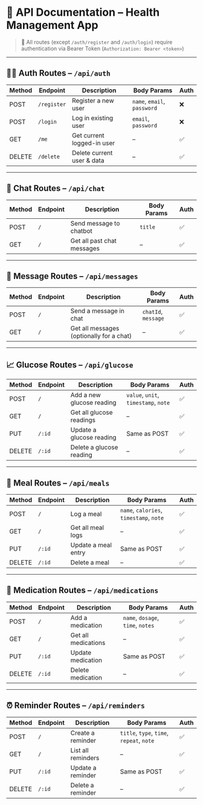 # 📘 API Documentation – Health Management App

> 🔐 All routes (except `/auth/register` and `/auth/login`) require authentication via Bearer Token (`Authorization: Bearer <token>`)

---

## 🧑‍⚕️ Auth Routes – `/api/auth`

| Method | Endpoint    | Description                | Body Params                 | Auth |
| ------ | ----------- | -------------------------- | --------------------------- | ---- |
| POST   | `/register` | Register a new user        | `name`, `email`, `password` | ❌   |
| POST   | `/login`    | Log in existing user       | `email`, `password`         | ❌   |
| GET    | `/me`       | Get current logged-in user | –                           | ✅   |
| DELETE | `/delete`   | Delete current user & data | –                           | ✅   |

---

## 🤖 Chat Routes – `/api/chat`

| Method | Endpoint | Description                | Body Params | Auth |
| ------ | -------- | -------------------------- | ----------- | ---- |
| POST   | `/`      | Send message to chatbot    | `title`     | ✅   |
| GET    | `/`      | Get all past chat messages | –           | ✅   |

---

## 💬 Message Routes – `/api/messages`

| Method | Endpoint | Description                              | Body Params         | Auth |
| ------ | -------- | ---------------------------------------- | ------------------- | ---- |
| POST   | `/`      | Send a message in chat                   | `chatId`, `message` | ✅   |
| GET    | `/`      | Get all messages (optionally for a chat) | –                   | ✅   |

---

## 📈 Glucose Routes – `/api/glucose`

| Method | Endpoint | Description               | Body Params                          | Auth |
| ------ | -------- | ------------------------- | ------------------------------------ | ---- |
| POST   | `/`      | Add a new glucose reading | `value`, `unit`, `timestamp`, `note` | ✅   |
| GET    | `/`      | Get all glucose readings  | –                                    | ✅   |
| PUT    | `/:id`   | Update a glucose reading  | Same as POST                         | ✅   |
| DELETE | `/:id`   | Delete a glucose reading  | –                                    | ✅   |

---

## 🍱 Meal Routes – `/api/meals`

| Method | Endpoint | Description         | Body Params                             | Auth |
| ------ | -------- | ------------------- | --------------------------------------- | ---- |
| POST   | `/`      | Log a meal          | `name`, `calories`, `timestamp`, `note` | ✅   |
| GET    | `/`      | Get all meal logs   | –                                       | ✅   |
| PUT    | `/:id`   | Update a meal entry | Same as POST                            | ✅   |
| DELETE | `/:id`   | Delete a meal       | –                                       | ✅   |

---

## 💊 Medication Routes – `/api/medications`

| Method | Endpoint | Description         | Body Params                       | Auth |
| ------ | -------- | ------------------- | --------------------------------- | ---- |
| POST   | `/`      | Add a medication    | `name`, `dosage`, `time`, `notes` | ✅   |
| GET    | `/`      | Get all medications | –                                 | ✅   |
| PUT    | `/:id`   | Update medication   | Same as POST                      | ✅   |
| DELETE | `/:id`   | Delete medication   | –                                 | ✅   |

---

## ⏰ Reminder Routes – `/api/reminders`

| Method | Endpoint | Description        | Body Params                               | Auth |
| ------ | -------- | ------------------ | ----------------------------------------- | ---- |
| POST   | `/`      | Create a reminder  | `title`, `type`, `time`, `repeat`, `note` | ✅   |
| GET    | `/`      | List all reminders | –                                         | ✅   |
| PUT    | `/:id`   | Update a reminder  | Same as POST                              | ✅   |
| DELETE | `/:id`   | Delete a reminder  | –                                         | ✅   |
